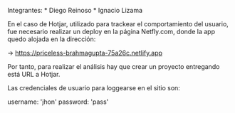 Integrantes: 
    * Diego Reinoso
    * Ignacio Lizama

    
En el caso de Hotjar, utilizado para trackear el comportamiento del usuario, fue necesario 
realizar un deploy en la página Netfly.com, donde la app quedo alojada en la dirección:

-> https://priceless-brahmagupta-75a26c.netlify.app

Por tanto, para realizar el análisis hay que crear un proyecto entregando está URL a Hotjar.

Las credenciales de usuario para loggearse en el sitio son:

username: 'jhon'
password: 'pass'